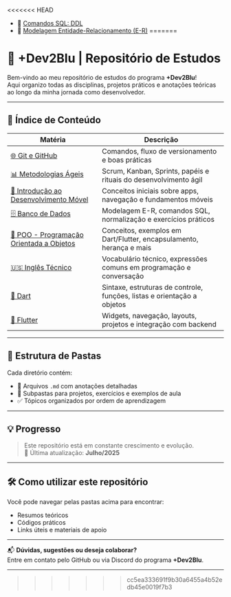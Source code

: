 <<<<<<< HEAD
- 📄 [Comandos SQL: DDL](Banco-de-Dados/comandos-sql.md)
- 📄 [Modelagem Entidade-Relacionamento (E-R)](Banco-de-Dados/modelo-er.md)
=======
# 📘 +Dev2Blu | Repositório de Estudos

Bem-vindo ao meu repositório de estudos do programa **+Dev2Blu**!  
Aqui organizo todas as disciplinas, projetos práticos e anotações teóricas ao longo da minha jornada como desenvolvedor.

---

## 🚀 Índice de Conteúdo

| Matéria                                          | Descrição                                                                 |
|--------------------------------------------------|---------------------------------------------------------------------------|
| [🌐 Git e GitHub](Git-e-GitHub/)                 | Comandos, fluxo de versionamento e boas práticas                         |
| [📊 Metodologias Ágeis](Metodologias-Ágeis/)     | Scrum, Kanban, Sprints, papéis e rituais do desenvolvimento ágil         |
| [📱 Introdução ao Desenvolvimento Móvel](Introducao-Mobile/) | Conceitos iniciais sobre apps, navegação e fundamentos móveis             |
| [🗄️ Banco de Dados](Banco-de-Dados/)             | Modelagem E-R, comandos SQL, normalização e exercícios práticos           |
| [🧱 POO - Programação Orientada a Objetos](POO/)  | Conceitos, exemplos em Dart/Flutter, encapsulamento, herança e mais       |
| [🇺🇸 Inglês Técnico](Ingles-Tecnico/)             | Vocabulário técnico, expressões comuns em programação e conversação       |
| [🎯 Dart](Dart/)                                  | Sintaxe, estruturas de controle, funções, listas e orientação a objetos   |
| [💙 Flutter](Flutter/)                            | Widgets, navegação, layouts, projetos e integração com backend            |

---

## 📂 Estrutura de Pastas

Cada diretório contém:
- 📄 Arquivos `.md` com anotações detalhadas
- 📁 Subpastas para projetos, exercícios e exemplos de aula
- ✅ Tópicos organizados por ordem de aprendizagem

---

## 💡 Progresso

> Este repositório está em constante crescimento e evolução.  
> 📅 Última atualização: **Julho/2025**

---

## 🛠️ Como utilizar este repositório

Você pode navegar pelas pastas acima para encontrar:
- Resumos teóricos
- Códigos práticos
- Links úteis e materiais de apoio

---

📬 **Dúvidas, sugestões ou deseja colaborar?**  
Entre em contato pelo GitHub ou via Discord do programa **+Dev2Blu**.

---
>>>>>>> cc5ea333691f9b30a6455a4b52edb45e0019f7b3
